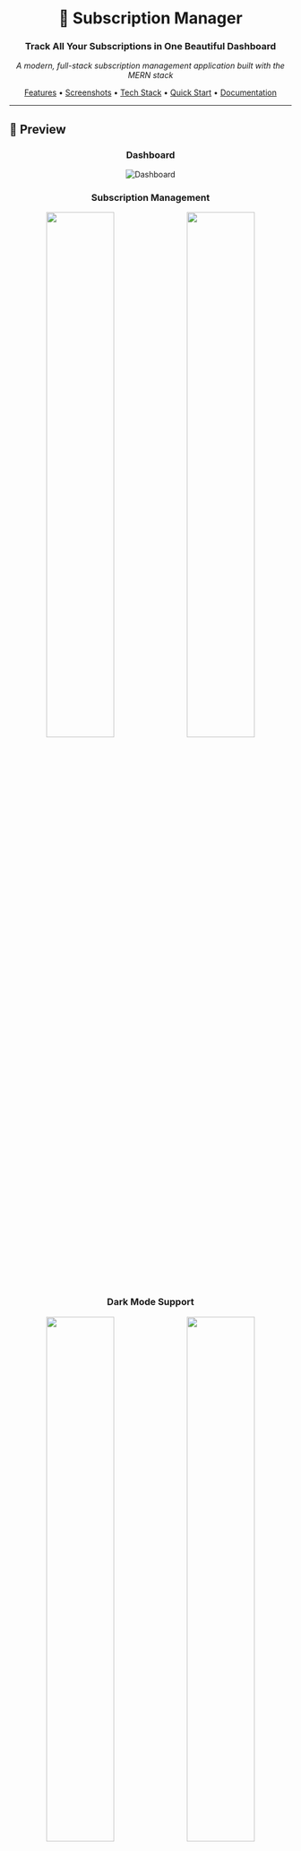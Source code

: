 <div align="center">

# 🚀 Subscription Manager

### Track All Your Subscriptions in One Beautiful Dashboard

*A modern, full-stack subscription management application built with the MERN stack*

[Features](#-features) • [Screenshots](#-screenshots) • [Tech Stack](#-tech-stack) • [Quick Start](#-quick-start) • [Documentation](#-documentation)

</div>

---

## 📸 Preview

<div align="center">

### Dashboard
![Dashboard](https://via.placeholder.com/800x450/667eea/ffffff?text=Dashboard+Preview)

### Subscription Management
<p>
  <img src="https://via.placeholder.com/380x250/764ba2/ffffff?text=List+View" width="49%" />
  <img src="https://via.placeholder.com/380x250/667eea/ffffff?text=Calendar+View" width="49%" />
</p>

### Dark Mode Support
<p>
  <img src="https://via.placeholder.com/380x250/1a237e/ffffff?text=Light+Mode" width="49%" />
  <img src="https://via.placeholder.com/380x250/0d47a1/ffffff?text=Dark+Mode" width="49%" />
</p>

</div>

---

## ✨ Features

<table>
<tr>
<td width="50%">

### 🎯 Subscription Management
- ✅ Create, edit, delete subscriptions
- ✅ 15+ pre-defined categories with icons
- ✅ Track billing cycles (monthly/yearly/weekly)
- ✅ Payment status management
- ✅ Auto-renewal tracking
- ✅ Payment history logging

</td>
<td width="50%">

### 📊 Analytics & Insights
- ✅ Total spending overview
- ✅ Active subscriptions count
- ✅ Upcoming payments tracker
- ✅ Category breakdown charts
- ✅ Monthly/yearly projections
- ✅ Recent activity timeline

</td>
</tr>
<tr>
<td width="50%">

### 🔐 Security & Auth
- ✅ JWT dual-token authentication
- ✅ Bcrypt password hashing
- ✅ Rate limiting protection
- ✅ XSS & injection prevention
- ✅ Secure session management
- ✅ Password reset flow

</td>
<td width="50%">

### 🎨 User Experience
- ✅ Dark mode with persistence
- ✅ Responsive design (mobile-first)
- ✅ Payment calendar visualization
- ✅ Real-time form validation
- ✅ Toast notifications
- ✅ Smooth animations

</td>
</tr>
</table>

---

## 🎯 Demo

### Live Application
Experience the app in action → **[Launch Demo](https://your-demo-link.vercel.app)**

### Test Credentials
```
Email: demo@example.com
Password: Demo123!@#
```

> 💡 Or create your own account to explore all features!

---

## 🛠️ Tech Stack

<div align="center">

### Frontend
![React](https://img.shields.io/badge/React-18.2.0-61DAFB?style=for-the-badge&logo=react&logoColor=white)
![Material-UI](https://img.shields.io/badge/MUI-5.14-007FFF?style=for-the-badge&logo=mui&logoColor=white)
![Framer](https://img.shields.io/badge/Framer_Motion-10.16-0055FF?style=for-the-badge&logo=framer&logoColor=white)

### Backend
![Node.js](https://img.shields.io/badge/Node.js-18+-339933?style=for-the-badge&logo=node.js&logoColor=white)
![Express](https://img.shields.io/badge/Express-4.18-000000?style=for-the-badge&logo=express&logoColor=white)
![MongoDB](https://img.shields.io/badge/MongoDB-6.0-47A248?style=for-the-badge&logo=mongodb&logoColor=white)

### DevOps
![Vercel](https://img.shields.io/badge/Vercel-Deployed-000000?style=for-the-badge&logo=vercel&logoColor=white)
![GitHub](https://img.shields.io/badge/GitHub-Actions-2088FF?style=for-the-badge&logo=github-actions&logoColor=white)

</div>

### Complete Technology Overview

```
Frontend               Backend                Database
├─ React 18           ├─ Node.js 18+         ├─ MongoDB Atlas
├─ Material-UI 5      ├─ Express 4           ├─ Mongoose ODM
├─ React Query        ├─ JWT Auth            └─ Connection Pool
├─ React Hook Form    ├─ Bcrypt              
├─ Framer Motion      ├─ Winston             DevOps
├─ Recharts           ├─ Nodemailer          ├─ Vercel Serverless
└─ Axios              └─ Helmet              ├─ GitHub CI/CD
                                              └─ Environment Vars
```

---

## 🚀 Quick Start

### Prerequisites
- Node.js >= 18.0.0
- npm >= 9.0.0
- MongoDB (local or Atlas)

### Installation

1️⃣ **Clone the repository**
```bash
git clone https://github.com/Venu22003/subscription-management.git
cd subscription-management
```

2️⃣ **Backend setup**
```bash
cd backend
npm install
cp .env.example .env
# Edit .env with your MongoDB URI and secrets
npm run dev
```

3️⃣ **Frontend setup**
```bash
cd frontend
npm install
cp .env.example .env
# Edit .env with your API URL
npm start
```

4️⃣ **Access the application**
- Frontend: http://localhost:3000
- Backend: http://localhost:5000
- API Docs: http://localhost:5000/api/v1

### Environment Variables

<details>
<summary>Click to expand backend variables</summary>

```env
# Database
MONGODB_URI=mongodb://localhost:27017/SubscriptionManager

# JWT
JWT_SECRET=your_jwt_secret_key_here
JWT_REFRESH_SECRET=your_refresh_secret_key_here
JWT_EXPIRE=15m
JWT_REFRESH_EXPIRE=7d

# URLs
FRONTEND_URL=http://localhost:3000

# Email (Optional)
SMTP_HOST=smtp.gmail.com
SMTP_PORT=587
SMTP_USER=your_email@gmail.com
SMTP_PASSWORD=your_app_password
```
</details>

<details>
<summary>Click to expand frontend variables</summary>

```env
REACT_APP_API_URL=http://localhost:5000/api/v1
REACT_APP_ENV=development
```
</details>

---

## 📚 Documentation

<table>
<tr>
<td align="center" width="33%">

### 📖 [Quick Start](docs/QUICKSTART.md)
Get up and running in 5 minutes

</td>
<td align="center" width="33%">

### 🚀 [Deployment](docs/DEPLOYMENT.md)
Deploy to production step-by-step

</td>
<td align="center" width="33%">

### 🔌 [API Docs](docs/API.md)
Complete API endpoint reference

</td>
</tr>
<tr>
<td align="center" width="33%">

### 🤝 [Contributing](docs/CONTRIBUTING.md)
How to contribute to the project

</td>
<td align="center" width="33%">

### 📋 [Changelog](CHANGELOG.md)
Version history and updates

</td>
<td align="center" width="33%">

### 📄 [License](LICENSE)
MIT License details

</td>
</tr>
</table>

---

## 🏗️ Project Structure

```
subscription-management/
├── 📁 backend/
│   ├── 📁 config/          # Database & logger configs
│   ├── 📁 controllers/     # Business logic
│   ├── 📁 middleware/      # Auth, validation, security
│   ├── 📁 models/          # Mongoose schemas
│   ├── 📁 routes/          # API endpoints
│   ├── 📁 services/        # Email service
│   ├── 📄 index.js         # Entry point
│   └── 📄 vercel.json      # Deployment config
│
├── 📁 frontend/
│   ├── 📁 src/
│   │   ├── 📁 components/  # React components
│   │   ├── 📁 context/     # Global state
│   │   ├── 📁 services/    # API services
│   │   ├── 📁 theme/       # MUI theming
│   │   └── 📄 App.js       # Main component
│   └── 📄 vercel.json      # Deployment config
│
└── 📁 docs/                # Documentation
```

---

## 🎨 Screenshots

<details>
<summary>Click to view all screenshots</summary>

### Authentication
<p align="center">
  <img src="https://via.placeholder.com/600x400/667eea/ffffff?text=Login+Page" width="45%" />
  <img src="https://via.placeholder.com/600x400/764ba2/ffffff?text=Signup+Page" width="45%" />
</p>

### Dashboard
<p align="center">
  <img src="https://via.placeholder.com/900x500/667eea/ffffff?text=Dashboard+Overview" width="90%" />
</p>

### Subscription Management
<p align="center">
  <img src="https://via.placeholder.com/600x400/764ba2/ffffff?text=List+View" width="45%" />
  <img src="https://via.placeholder.com/600x400/667eea/ffffff?text=Add+Subscription" width="45%" />
</p>

### Calendar & Analytics
<p align="center">
  <img src="https://via.placeholder.com/600x400/667eea/ffffff?text=Payment+Calendar" width="45%" />
  <img src="https://via.placeholder.com/600x400/764ba2/ffffff?text=Analytics+Charts" width="45%" />
</p>

</details>

---

## 🔌 API Endpoints

### Authentication
| Method | Endpoint | Description |
|--------|----------|-------------|
| POST | `/api/v1/auth/signup` | Register new user |
| POST | `/api/v1/auth/login` | Authenticate user |
| POST | `/api/v1/auth/refresh-token` | Refresh access token |
| POST | `/api/v1/auth/logout` | Logout user |
| POST | `/api/v1/auth/forgot-password` | Request password reset |

### Subscriptions
| Method | Endpoint | Description |
|--------|----------|-------------|
| GET | `/api/v1/subscriptions` | Get all subscriptions |
| POST | `/api/v1/subscriptions` | Create subscription |
| GET | `/api/v1/subscriptions/:id` | Get single subscription |
| PUT | `/api/v1/subscriptions/:id` | Update subscription |
| DELETE | `/api/v1/subscriptions/:id` | Delete subscription |

### Dashboard
| Method | Endpoint | Description |
|--------|----------|-------------|
| GET | `/api/v1/dashboard/stats` | Get statistics |
| GET | `/api/v1/dashboard/spending` | Get spending data |
| GET | `/api/v1/dashboard/upcoming` | Get upcoming payments |

📖 [View Complete API Documentation →](docs/API.md)

---

## 🤝 Contributing

We welcome contributions! Here's how you can help:

1. 🍴 Fork the repository
2. 🌿 Create your feature branch (`git checkout -b feature/AmazingFeature`)
3. 💻 Commit your changes (`git commit -m 'Add some AmazingFeature'`)
4. 📤 Push to the branch (`git push origin feature/AmazingFeature`)
5. 🔀 Open a Pull Request

📖 Read our [Contributing Guidelines](docs/CONTRIBUTING.md) for more details.

---

## 🐛 Bug Reports & Feature Requests

Found a bug or have a feature idea?

- 🐞 [Report a Bug](https://github.com/Venu22003/subscription-management/issues/new?template=bug_report.md)
- 💡 [Request a Feature](https://github.com/Venu22003/subscription-management/issues/new?template=feature_request.md)
- 💬 [Ask a Question](https://github.com/Venu22003/subscription-management/discussions)

---

## 📊 Project Status

![GitHub last commit](https://img.shields.io/github/last-commit/Venu22003/subscription-management?style=flat-square)
![GitHub commit activity](https://img.shields.io/github/commit-activity/m/Venu22003/subscription-management?style=flat-square)
![GitHub issues](https://img.shields.io/github/issues/Venu22003/subscription-management?style=flat-square)
![GitHub pull requests](https://img.shields.io/github/issues-pr/Venu22003/subscription-management?style=flat-square)

**Status:** ✅ **Production Ready** - Actively Maintained

---

## 🎯 Roadmap

### Version 2.1.0 (Coming Soon)
- [ ] Email verification on signup
- [ ] Two-factor authentication (2FA)
- [ ] Data export (CSV/PDF)
- [ ] Bulk operations
- [ ] Mobile notifications

### Version 2.2.0
- [ ] Social authentication (Google, GitHub)
- [ ] Family sharing features
- [ ] Advanced analytics
- [ ] Custom categories with icons
- [ ] Multi-language support

### Version 3.0.0
- [ ] AI-powered recommendations
- [ ] Price tracking
- [ ] Banking API integration
- [ ] Chrome extension
- [ ] Mobile app (React Native)

---

## 📝 License

This project is licensed under the **MIT License** - see the [LICENSE](LICENSE) file for details.

---

## 👨‍💻 Author

<div align="center">

**Venu Prasad**

[![GitHub](https://img.shields.io/badge/GitHub-Venu22003-181717?style=for-the-badge&logo=github)](https://github.com/Venu22003)
[![LinkedIn](https://img.shields.io/badge/LinkedIn-Connect-0077B5?style=for-the-badge&logo=linkedin)](https://linkedin.com/in/venu-prasad)
[![Portfolio](https://img.shields.io/badge/Portfolio-Visit-FF5722?style=for-the-badge&logo=google-chrome&logoColor=white)](https://venu-prasad.vercel.app)
[![Email](https://img.shields.io/badge/Email-Contact-D14836?style=for-the-badge&logo=gmail&logoColor=white)](mailto:venu22003@example.com)

</div>

---

## 🌟 Show Your Support

If you found this project helpful, please consider:

- ⭐ Starring the repository
- 🍴 Forking the project
- 📢 Sharing with your network
- 🐛 Reporting bugs
- 💡 Suggesting new features

---

## 🙏 Acknowledgments

- [Material-UI](https://mui.com/) - UI Component Library
- [MongoDB Atlas](https://www.mongodb.com/atlas) - Database Hosting
- [Vercel](https://vercel.com) - Deployment Platform
- [React](https://react.dev) - Frontend Framework
- [Express](https://expressjs.com) - Backend Framework

---

<div align="center">

### Built with ❤️ using MERN Stack

**[⬆ Back to Top](#-subscription-manager)**

</div>